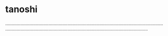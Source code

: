 # tanoshi
............................................................................................................................................................................................................................................